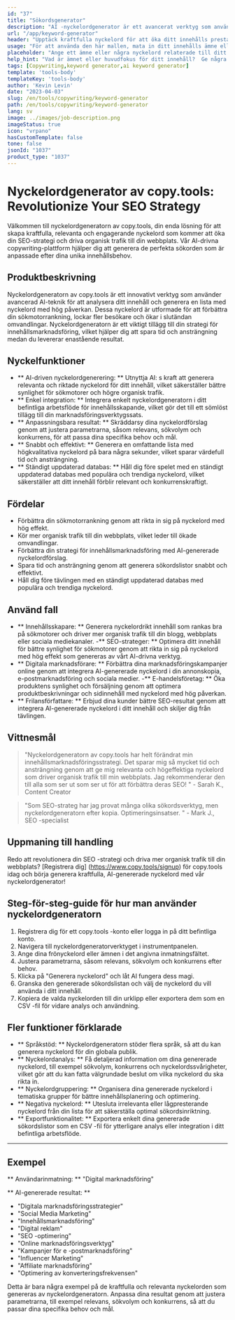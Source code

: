 ```yaml
---
id: "37"
title: "Sökordsgenerator"
description: "AI -nyckelordgenerator är ett avancerat verktyg som använder artificiell intelligens för att generera relevanta och kraftfulla nyckelord för ditt innehåll.  Det hjälper dig att upptäcka unika och högpresterande nyckelord för att optimera dina blogginlägg, artiklar och annat onlineinnehåll för bättre synlighet och engagemang."
url: "/app/keyword-generator"
header: "Upptäck kraftfulla nyckelord för att öka ditt innehålls prestanda."
usage: "För att använda den här mallen, mata in ditt innehålls ämne eller några relaterade nyckelord.  AI-nyckelordgeneratorn genererar sedan en lista över relevanta och högpresterande nyckelord för att optimera ditt innehåll för bättre synlighet och engagemang."
placeholder: "Ange ett ämne eller några nyckelord relaterade till ditt innehåll, t.ex. digital marknadsföring, resebloggning eller fitness tips."
help_hint: "Vad är ämnet eller huvudfokus för ditt innehåll?  Ge några relaterade nyckelord, så genererar vi en lista över kraftfulla nyckelord för att förbättra ditt innehålls prestanda."
tags: [Copywriting,keyword generator,ai keyword generator]
template: 'tools-body'
templateKey: 'tools-body'
author: 'Kevin Levin'
date: "2023-04-03"
slug: /en/tools/copywriting/keyword-generator
path: /en/tools/copywriting/keyword-generator
lang: sv
image: ../images/job-description.png
imageStatus: true
icon: "vrpano"
hasCustomTemplate: false
tone: false
jsonId: "1037"
product_type: "1037"
---
```

# Nyckelordgenerator av copy.tools: Revolutionize Your SEO Strategy

Välkommen till nyckelordgeneratorn av copy.tools, din enda lösning för att skapa kraftfulla, relevanta och engagerande nyckelord som kommer att öka din SEO-strategi och driva organisk trafik till din webbplats.  Vår AI-drivna copywriting-plattform hjälper dig att generera de perfekta sökorden som är anpassade efter dina unika innehållsbehov.

## Produktbeskrivning

Nyckelordgeneratorn av copy.tools är ett innovativt verktyg som använder avancerad AI-teknik för att analysera ditt innehåll och generera en lista med nyckelord med hög påverkan.  Dessa nyckelord är utformade för att förbättra din sökmotorrankning, lockar fler besökare och ökar i slutändan omvandlingar.  Nyckelordgeneratorn är ett viktigt tillägg till din strategi för innehållsmarknadsföring, vilket hjälper dig att spara tid och ansträngning medan du levererar enastående resultat.

## Nyckelfunktioner

- ** AI-driven nyckelordgenerering: ** Utnyttja AI: s kraft att generera relevanta och riktade nyckelord för ditt innehåll, vilket säkerställer bättre synlighet för sökmotorer och högre organisk trafik.
 - ** Enkel integration: ** Integrera enkelt nyckelordgeneratorn i ditt befintliga arbetsflöde för innehållsskapande, vilket gör det till ett sömlöst tillägg till din marknadsföringsverktygssats.
 - ** Anpassningsbara resultat: ** Skräddarsy dina nyckelordförslag genom att justera parametrarna, såsom relevans, sökvolym och konkurrens, för att passa dina specifika behov och mål.
 - ** Snabbt och effektivt: ** Generera en omfattande lista med högkvalitativa nyckelord på bara några sekunder, vilket sparar värdefull tid och ansträngning.
 - ** Ständigt uppdaterad databas: ** Håll dig före spelet med en ständigt uppdaterad databas med populära och trendiga nyckelord, vilket säkerställer att ditt innehåll förblir relevant och konkurrenskraftigt.

## Fördelar

- Förbättra din sökmotorrankning genom att rikta in sig på nyckelord med hög effekt.
 - Kör mer organisk trafik till din webbplats, vilket leder till ökade omvandlingar.
 - Förbättra din strategi för innehållsmarknadsföring med AI-genererade nyckelordförslag.
 - Spara tid och ansträngning genom att generera sökordslistor snabbt och effektivt.
 - Håll dig före tävlingen med en ständigt uppdaterad databas med populära och trendiga nyckelord.

## Använd fall

- ** Innehållsskapare: ** Generera nyckelordrikt innehåll som rankas bra på sökmotorer och driver mer organisk trafik till din blogg, webbplats eller sociala mediekanaler.
 -** SEO-strateger: ** Optimera ditt innehåll för bättre synlighet för sökmotorer genom att rikta in sig på nyckelord med hög effekt som genereras av vårt AI-drivna verktyg.
 - ** Digitala marknadsförare: ** Förbättra dina marknadsföringskampanjer online genom att integrera AI-genererade nyckelord i din annonskopia, e-postmarknadsföring och sociala medier.
 -** E-handelsföretag: ** Öka produktens synlighet och försäljning genom att optimera produktbeskrivningar och sidinnehåll med nyckelord med hög påverkan.
 - ** Frilansförfattare: ** Erbjud dina kunder bättre SEO-resultat genom att integrera AI-genererade nyckelord i ditt innehåll och skiljer dig från tävlingen.

## Vittnesmål

> "Nyckelordgeneratorn av copy.tools har helt förändrat min innehållsmarknadsföringsstrategi. Det sparar mig så mycket tid och ansträngning genom att ge mig relevanta och högeffektiga nyckelord som driver organisk trafik till min webbplats. Jag rekommenderar den till alla som ser ut som ser ut  för att förbättra deras SEO! "  - Sarah K., Content Creator

> "Som SEO-strateg har jag provat många olika sökordsverktyg, men nyckelordgeneratorn efter kopia.  Optimeringsinsatser. "  - Mark J., SEO -specialist

## Uppmaning till handling

Redo att revolutionera din SEO -strategi och driva mer organisk trafik till din webbplats?  [Registrera dig] (https://www.copy.tools/signup) för copy.tools idag och börja generera kraftfulla, AI-genererade nyckelord med vår nyckelordgenerator!

## Steg-för-steg-guide för hur man använder nyckelordgeneratorn

1. Registrera dig för ett copy.tools -konto eller logga in på ditt befintliga konto.
 2. Navigera till nyckelordgeneratorverktyget i instrumentpanelen.
 3. Ange dina frönyckelord eller ämnen i det angivna inmatningsfältet.
 4. Justera parametrarna, såsom relevans, sökvolym och konkurrens efter behov.
 5. Klicka på "Generera nyckelord" och låt AI fungera dess magi.
 6. Granska den genererade sökordslistan och välj de nyckelord du vill använda i ditt innehåll.
 7. Kopiera de valda nyckelorden till din urklipp eller exportera dem som en CSV -fil för vidare analys och användning.

## Fler funktioner förklarade

- ** Språkstöd: ** Nyckelordgeneratorn stöder flera språk, så att du kan generera nyckelord för din globala publik.
 - ** Nyckelordanalys: ** Få detaljerad information om dina genererade nyckelord, till exempel sökvolym, konkurrens och nyckelordssvårigheter, vilket gör att du kan fatta välgrundade beslut om vilka nyckelord du ska rikta in.
 - ** Nyckelordgruppering: ** Organisera dina genererade nyckelord i tematiska grupper för bättre innehållsplanering och optimering.
 - ** Negativa nyckelord: ** Utesluta irrelevanta eller lågpresterande nyckelord från din lista för att säkerställa optimal sökordsinriktning.
 - ** Exportfunktionalitet: ** Exportera enkelt dina genererade sökordslistor som en CSV -fil för ytterligare analys eller integration i ditt befintliga arbetsflöde.

---

## Exempel

** Användarinmatning: ** "Digital marknadsföring"

** AI-genererade resultat: **

- "Digitala marknadsföringsstrategier"
 - "Social Media Marketing"
 - "Innehållsmarknadsföring"
 - "Digital reklam"
 - "SEO -optimering"
 - "Online marknadsföringsverktyg"
 - "Kampanjer för e -postmarknadsföring"
 - "Influencer Marketing"
 - "Affiliate marknadsföring"
 - "Optimering av konverteringsfrekvensen"

Detta är bara några exempel på de kraftfulla och relevanta nyckelorden som genereras av nyckelordgeneratorn.  Anpassa dina resultat genom att justera parametrarna, till exempel relevans, sökvolym och konkurrens, så att du passar dina specifika behov och mål.
